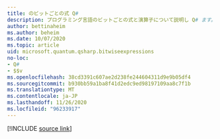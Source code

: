 ```yaml
---
title: のビットごとの式 Q#
description: プログラミング言語のビットごとの式と演算子について説明し Q# ます。
author: bettinaheim
ms.author: beheim
ms.date: 10/07/2020
ms.topic: article
uid: microsoft.quantum.qsharp.bitwiseexpressions
no-loc:
- Q#
- $$v
ms.openlocfilehash: 38cd3391c607ae2d238fe244604311d9e9b05df4
ms.sourcegitcommit: b930bb59a1ba8f41d2edc9ed98197109aa8c7f1b
ms.translationtype: MT
ms.contentlocale: ja-JP
ms.lasthandoff: 11/26/2020
ms.locfileid: "96233917"
---
```

<!---
# Bitwise expressions in Q#
-->

[!INCLUDE [source link](~/includes/qsharp-language/Specifications/Language/3_Expressions/BitwiseExpressions.md)]

